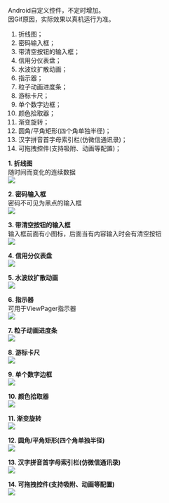 Android自定义控件，不定时增加。  
因Gif原因，实际效果以真机运行为准。

1. 折线图；
2. 密码输入框；
3. 带清空按钮的输入框；
4. 信用分仪表盘；
5. 水波纹扩散动画；
6. 指示器；
7. 粒子动画进度条；
8. 游标卡尺；
9. 单个数字边框；
10. 颜色拾取器；
11. 渐变旋转；
12. 圆角/平角矩形(四个角单独半径)；
13. 汉字拼音首字母索引栏(仿微信通讯录)；
14. 可拖拽控件(支持吸附、动画等配置)；

**1. 折线图**  
随时间而变化的连续数据  
![](img/LineChartView_01.gif)

**2. 密码输入框**  
密码不可见为黑点的输入框  
![](img/PasswordInputView_01.gif)

**3. 带清空按钮的输入框**  
输入框前面有小图标，后面当有内容输入时会有清空按钮  
![](img/CleanEditText_01.gif)

**4. 信用分仪表盘**  
![](img/CreditView_01.gif)

**5. 水波纹扩散动画**  
![](img/RippleView_01.gif)

**6. 指示器**  
可用于ViewPager指示器  
![](img/IndicatorView_01.gif)

**7. 粒子动画进度条**    
![](img/ParticleProgressBar_01.gif)

**8. 游标卡尺**    
![](img/CaliperView_01.gif)

**9. 单个数字边框**    
![](img/NumberView_01.png)

**10. 颜色拾取器**    
![](img/ColorPickerView_01.gif)

**11. 渐变旋转**    
![](img/GradientRotateView_01.gif)

**12. 圆角/平角矩形(四个角单独半径)**    
![](img/RoundBevelRectView_01.gif)

**13. 汉字拼音首字母索引栏(仿微信通讯录)**    
![](img/AlphabetIndexBar_01.gif)

**14. 可拖拽控件(支持吸附、动画等配置)**    
![](img/DraggableView_01.gif)  